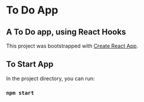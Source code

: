 # To Do App
## A To Do app, using React Hooks

This project was bootstrapped with [Create React App](https://github.com/facebook/create-react-app).

## To Start App

In the project directory, you can run:

### `npm start`